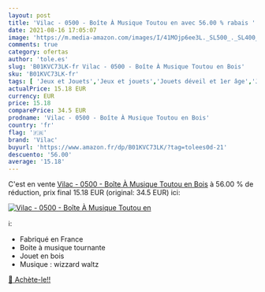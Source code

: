 ```yaml
---
layout: post
title: 'Vilac - 0500 - Boîte À Musique Toutou en avec 56.00 % rabais '
date: 2021-08-16 17:05:07
image: 'https://m.media-amazon.com/images/I/41MOjp6ee3L._SL500_._SL400_.jpg'
comments: true
category: ofertas
author: 'tole.es'
slug: 'B01KVC73LK-fr Vilac - 0500 - Boîte À Musique Toutou en Bois'
sku: 'B01KVC73LK-fr'
tags: [ 'Jeux et Jouets','Jeux et jouets','Jouets déveil et 1er âge','Jouets musicaux','vilac', ]
actualPrice: 15.18 EUR
currency: EUR
price: 15.18
comparePrice: 34.5 EUR
prodname: 'Vilac - 0500 - Boîte À Musique Toutou en Bois'
country: 'fr'
flag: '🇫🇷'
brand: 'Vilac'
buyurl: 'https://www.amazon.fr/dp/B01KVC73LK/?tag=tolees0d-21'
descuento: '56.00'
average: '15.18'
---
```


C'est en vente [Vilac - 0500 - Boîte À Musique Toutou en Bois](https://www.amazon.fr/dp/B01KVC73LK/?tag=tolees0d-21)  à  56.00 % de réduction, prix final  15.18 EUR (original: 34.5 EUR) ici:

[![Vilac - 0500 - Boîte À Musique Toutou en](https://m.media-amazon.com/images/I/41MOjp6ee3L._SL500_._SL400_.jpg)](https://www.amazon.fr/dp/B01KVC73LK/?tag=tolees0d-21)

ℹ️:

- Fabriqué en France
- Boite à musique tournante
- Jouet en bois
- Musique : wizzard waltz

[🛒 Achète-le!!](https://www.amazon.fr/dp/B01KVC73LK/?tag=tolees0d-21)
